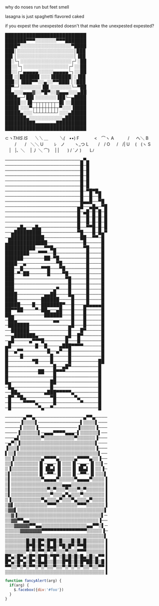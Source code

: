 why do noses run but feet smell

lasagna is just spaghetti flavored caked

if you expest the unexpested doesn't that make the unexpested expested?


███████████████████████████                                         
███████▀▀▀░░░░░░░▀▀▀███████
████▀░░░░░░░░░░░░░░░░░▀████
███│░░░░░░░░░░░░░░░░░░░│███
██▌│░░░░░░░░░░░░░░░░░░░│▐██
██░└┐░░░░░░░░░░░░░░░░░┌┘░██
██░░└┐░░░░░░░░░░░░░░░┌┘░░██
██░░┌┘▄▄▄▄▄░░░░░▄▄▄▄▄└┐░░██
██▌░│██████▌░░░▐██████│░▐██
███░│▐███▀▀░░▄░░▀▀███▌│░███
██▀─┘░░░░░░░▐█▌░░░░░░░└─▀██
██▄░░░▄▄▄▓░░▀█▀░░▓▄▄▄░░░▄██
████▄─┘██▌░░░░░░░▐██└─▄████
█████░░▐█─┬┬┬┬┬┬┬─█▌░░█████
████▌░░░▀┬┼┼┼┼┼┼┼┬▀░░░▐████
█████▄░░░└┴┴┴┴┴┴┴┘░░░▄█████
███████▄░░░░░░░░░░░▄███████
██████████▄▄▄▄▄▄▄██████████
███████████████████████████

⊂_ヽTHIS IS
　 ＼＼ ＿
　　 ＼(　•_•) F
　　　 <　⌒ヽ A
　　　/ 　 へ＼ B
　　 /　　/　＼＼ U
　　 ﾚ　ノ　　 ヽ_つ L
　　/　/ O
　 /　/| U
　(　(ヽ S
　|　|、＼
　| 丿 ＼ ⌒)
　| |　　) /
`ノ )　　Lﾉ

─────────────────────────▄▀▄  
─────────────────────────█─█  
─────────────────────────█─█  
─────────────────────────█─█  
─────────────────────────█─█  
─────────────────────────█─█  
─────────────────────────█─▀█▀█▄  
─────────────────────────█──█──█  
─────────────────────────█▄▄█──▀█  
────────────────────────▄█──▄█▄─▀█  
────────────────────────█─▄█─█─█─█  
────────────────────────█──█─█─█─█  
────────────────────────█──█─█─█─█  
────▄█▄──▄█▄────────────█──▀▀█─█─█  
──▄█████████────────────▀█───█─█▄▀  
─▄███████████────────────██──▀▀─█  
▄█████████████────────────█─────█  
██████████───▀▀█▄─────────▀█────█  
████████───▀▀▀──█──────────█────█  
██████───────██─▀█─────────█────█  
████──▄──────────▀█────────█────█ 
███──█──────▀▀█───▀█───────█────█ 
███─▀─██──────█────▀█──────█────█  
███─────────────────▀█─────█────█  
███──────────────────█─────█────█  
███─────────────▄▀───█─────█────█  
████─────────▄▄██────█▄────█────█  
████────────██████────█────█────█  
█████────█──███████▀──█───▄█▄▄▄▄█  
██▀▀██────▀─██▄──▄█───█───█─────█  
██▄──────────██████───█───█─────█  
─██▄────────────▄▄────█───█─────█  
─███████─────────────▄█───█─────█  
──██████─────────────█───█▀─────█  
──▄███████▄─────────▄█──█▀──────█  
─▄█─────▄▀▀▀█───────█───█───────█  
▄█────────█──█────▄███▀▀▀▀──────█  
█──▄▀▀────────█──▄▀──█──────────█  
█────█─────────█─────█──────────█  
█────────▀█────█─────█─────────██  
█───────────────█──▄█▀─────────█  
█──────────██───█▀▀▀───────────█  
█───────────────█──────────────█  
█▄─────────────██──────────────█  
─█▄────────────█───────────────█  
──██▄────────▄███▀▀▀▀▀▄────────█  
─█▀─▀█▄────────▀█──────▀▄──────█  
─█────▀▀▀▀▄─────█────────▀─────█  
─█─────────▀▄──▀───────────────█



──────▄▀▀▄────────────────▄▀▀▄────
─────▐▒▒▒▒▌──────────────▌▒▒▒▒▌───
─────▌▒▒▒▒▐─────────────▐▒▒▒▒▒▐───
────▐▒▒▒▒▒▒▌─▄▄▄▀▀▀▀▄▄▄─▌▒▒▒▒▒▒▌──
───▄▌▒▒▒▒▒▒▒▀▒▒▒▒▒▒▒▒▒▒▀▒▒▒▒▒▒▐───
─▄▀▒▐▒▒▒▒▒▒▒▒▒▒▒▒▒▒▒▒▒▒▒▒▒▒▒▒▒▌───
▐▒▒▒▌▒▒▒▒▒▒▒▒▒▒▒▒▒▒▒▒▒▒▒▒▒▒▒▒▒▐───
▌▒▒▌▒▒▒▒▒▒▒▒▒▒▒▒▒▒▒▒▒▒▒▒▒▒▒▒▒▒▒▌──
▒▒▐▒▒▒▒▒▒▒▒▒▄▀▀▀▀▄▒▒▒▒▒▄▀▀▀▀▄▒▒▐──
▒▒▌▒▒▒▒▒▒▒▒▐▌─▄▄─▐▌▒▒▒▐▌─▄▄─▐▌▒▒▌─
▒▐▒▒▒▒▒▒▒▒▒▐▌▐█▄▌▐▌▒▒▒▐▌▐█▄▌▐▌▒▒▐─
▒▌▒▒▒▒▒▒▒▒▒▐▌─▀▀─▐▌▒▒▒▐▌─▀▀─▐▌▒▒▒▌
▒▌▒▒▒▒▒▒▒▒▒▒▀▄▄▄▄▀▒▒▒▒▒▀▄▄▄▄▀▒▒▒▒▐
▒▌▒▒▒▒▒▒▒▒▒▒▒▒▒▒▒▒▒▄▄▄▒▒▒▒▒▒▒▒▒▒▒▐
▒▌▒▒▒▒▒▒▒▒▒▒▒▒▀▒▀▒▒▒▀▒▒▒▀▒▀▒▒▒▒▒▒▐
▒▌▒▒▒▒▒▒▒▒▒▒▒▒▒▀▒▒▒▄▀▄▒▒▒▀▒▒▒▒▒▒▒▐
▒▐▒▒▒▒▒▒▒▒▒▒▀▄▒▒▒▄▀▒▒▒▀▄▒▒▒▄▀▒▒▒▒▐
▒▓▌▒▒▒▒▒▒▒▒▒▒▒▀▀▀▒▒▒▒▒▒▒▀▀▀▒▒▒▒▒▒▐
▒▓▓▌▒▒▒▒▒▒▒▒▒▒▒▒▒▒▒▒▒▒▒▒▒▒▒▒▒▒▒▒▒▌
▒▒▓▐▒▒▒▒▒▒▒▒▒▒▒▒▒▒▒▒▒▒▒▒▒▒▒▒▒▒▒▒▌─
▒▒▓▓▀▀▄▄▒▒▒▒▒▒▒▒▒▒▒▒▒▒▒▒▒▒▒▒▒▒▒▐──
▒▒▒▓▓▓▓▓▀▀▄▄▒▒▒▒▒▒▒▒▒▒▒▒▒▒▒▄▄▀▀▒▌─
▒▒▒▒▒▓▓▓▓▓▓▓▀▀▀▀▀▀▀▀▀▀▀▀▀▀▀▒▒▒▒▒▐─
▒▒▒▒▒▒▒▒▒▒▒▒▒▒▒▒▒▒▒▒▒▒▒▒▒▒▒▒▒▒▒▒▒▌
▒▒▒▒▒▒▒█▒█▒█▀▒█▀█▒█▒▒▒█▒█▒█▒▒▒▒▒▒▐
▒▒▒▒▒▒▒█▀█▒█▀▒█▄█▒▀█▒█▀▒▀▀█▒▒▒▒▒▒▐
▒▒▒▒▒▒▒▀▒▀▒▀▀▒▀▒▀▒▒▒▀▒▒▒▀▀▀▒▒▒▒▒▒▐
█▀▄▒█▀▄▒█▀▒█▀█▒▀█▀▒█▒█▒█▒█▄▒█▒▄▀▀▐
█▀▄▒█▀▄▒█▀▒█▄█▒▒█▒▒█▀█▒█▒█▀██▒█▒█▐
▀▀▒▒▀▒▀▒▀▀▒▀▒▀▒▒▀▒▒▀▒▀▒▀▒▀▒▒▀▒▒▀▀▐
▒▒▒▒▒▒▒▒▒▒▒▒▒▒▒▒▒▒▒▒▒▒▒▒▒▒▒▒▒▒▒▒▒▐



```javascript
function fancyAlert(arg) {
  if(arg) {
    $.facebox({div:'#foo'})
  }
}
```







